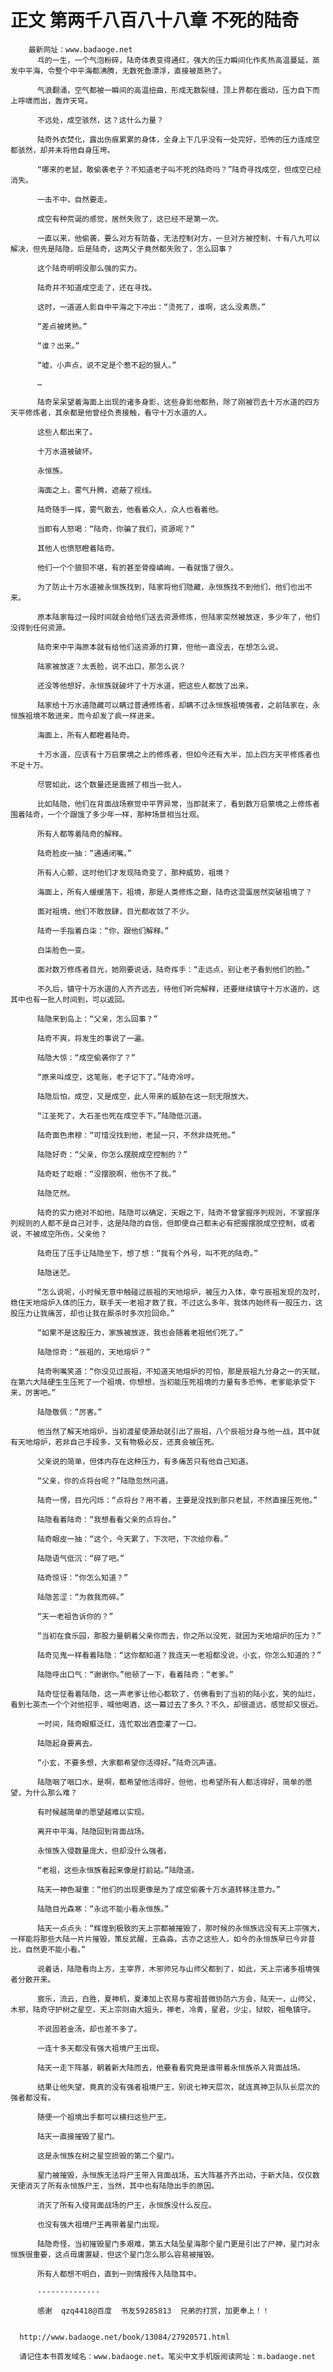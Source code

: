 # 正文 第两千八百八十八章 不死的陆奇
        最新网址：www.badaoge.net
          乓的一生，一个气泡粉碎，陆奇体表变得通红，强大的压力瞬间化作炙热高温蔓延，蒸发中平海，令整个中平海都沸腾，无数死鱼漂浮，直接被蒸熟了。
      
          气浪翻涌，空气都被一瞬间的高温扭曲，形成无数裂缝，顶上界都在震动，压力自下而上呼啸而出，轰炸天穹。
      
          不远处，成空骇然，这？这什么力量？
      
          陆奇外衣焚化，露出伤痕累累的身体，全身上下几乎没有一处完好，恐怖的压力连成空都骇然，却并未将他自身压垮。
      
          “哪来的老鼠，敢偷袭老子？不知道老子叫不死的陆奇吗？”陆奇寻找成空，但成空已经消失。
      
          一击不中，自然要走。
      
          成空有种荒诞的感觉，居然失败了，这已经不是第一次。
      
          一直以来，他偷袭，要么对方有防备，无法控制对方，一旦对方被控制，十有八九可以解决，但先是陆隐，后是陆奇，这两父子竟然都失败了，怎么回事？
      
          这个陆奇明明没那么强的实力。
      
          陆奇并不知道成空走了，还在寻找。
      
          这时，一道道人影自中平海之下冲出：“烫死了，谁啊，这么没素质。”
      
          “差点被烤熟。”
      
          “谁？出来。”
      
          “嘘，小声点，说不定是个惹不起的狠人。”
      
          …
      
          陆奇呆呆望着海面上出现的诸多身影，这些身影他都熟，除了刚被罚去十万水道的四方天平修炼者，其余都是他曾经负责接触，看守十万水道的人。
      
          这些人都出来了。
      
          十万水道被破坏。
      
          永恒族。
      
          海面之上，雾气升腾，遮蔽了视线。
      
          陆奇随手一挥，雾气散去，他看着众人，众人也看着他。
      
          当即有人怒喝：“陆奇，你骗了我们，资源呢？”
      
          其他人也愤怒瞪着陆奇。
      
          他们一个个狼狈不堪，有的甚至骨瘦嶙峋，一看就饿了很久。
      
          为了防止十万水道被永恒族找到，陆家将他们隐藏，永恒族找不到他们，他们也出不来。
      
          原本陆家每过一段时间就会给他们送去资源修炼，但陆家突然被放逐，多少年了，他们没得到任何资源。
      
          陆奇来中平海原本就有给他们送资源的打算，但他一直没去，在想怎么说。
      
          陆家被放逐？太丢脸，说不出口，那怎么说？
      
          还没等他想好，永恒族就破坏了十万水道，把这些人都放了出来。
      
          陆家给十万水道隐藏可以瞒过普通修炼者，却瞒不过永恒族祖境强者，之前陆家在，永恒族祖境不敢进来，而今却发了疯一样进来。
      
          海面上，所有人都瞪着陆奇。
      
          十万水道，应该有十万启蒙境之上的修炼者，但如今还有大半，加上四方天平修炼者也不足十万。
      
          尽管如此，这个数量还是震撼了相当一批人。
      
          比如陆隐，他们在背面战场察觉中平界异常，当即就来了，看到数万启蒙境之上修炼者围着陆奇，一个个跟饿了多少年一样，那种场景相当壮观。
      
          所有人都等着陆奇的解释。
      
          陆奇脸皮一抽：“通通闭嘴。”
      
          所有人心颤，这时他们才发现陆奇变了，那种威势，祖境？
      
          海面上，所有人缓缓落下，祖境，那是人类修炼之巅，陆奇这混蛋居然突破祖境了？
      
          面对祖境，他们不敢放肆，目光都收敛了不少。
      
          陆奇一手指着白柒：“你，跟他们解释。”
      
          白柒脸色一变。
      
          面对数万修炼者目光，她刚要说话，陆奇挥手：“走远点，别让老子看到他们的脸。”
      
          不久后，镇守十万水道的人齐齐远去，待他们听完解释，还要继续镇守十万水道的，这其中也有一批人时间到，可以返回。
      
          陆隐来到岛上：“父亲，怎么回事？”
      
          陆奇不爽，将发生的事说了一遍。
      
          陆隐大惊：“成空偷袭你了？”
      
          “原来叫成空，这笔账，老子记下了。”陆奇冷哼。
      
          陆隐后怕，成空，又是成空，此人带来的威胁在这一刻无限放大。
      
          “江圣死了，大石圣也死在成空手下。”陆隐低沉道。
      
          陆奇面色肃穆：“可惜没找到他，老鼠一只，不然非烧死他。”
      
          陆隐好奇：“父亲，你怎么摆脱成空控制的？”
      
          陆奇眨了眨眼：“没摆脱啊，他伤不了我。”
      
          陆隐茫然。
      
          陆奇的实力绝对不如他，陆隐可以确定，天眼之下，陆奇不曾掌握序列规则，不掌握序列规则的人都不是自己对手，这是陆隐的自信，但即便自己都未必有把握摆脱成空控制，或者说，不被成空所伤，父亲他？
      
          陆奇压了压手让陆隐坐下，想了想：“我有个外号，叫不死的陆奇。”
      
          陆隐迷茫。
      
          “怎么说呢，小时候无意中触碰过辰祖的天地熔炉，被压力入体，幸亏辰祖发现的及时，稳住天地熔炉入体的压力，联手天一老祖才救了我，不过这么多年，我体内始终有一股压力，这股压力让我痛苦，却也让我在厮杀时多次捡回命。”
      
          “如果不是这股压力，家族被放逐，我也会随着老祖他们死了。”
      
          陆隐惊奇：“辰祖的，天地熔炉？”
      
          陆奇咧嘴笑道：“你没见过辰祖，不知道天地熔炉的可怕，那是辰祖九分身之一的天赋，在第六大陆硬生生压死了一个祖境，你想想，当初能压死祖境的力量有多恐怖，老爹能承受下来，厉害吧。”
      
          陆隐敬佩：“厉害。”
      
          他当然了解天地熔炉，当初渡星使源劫就引出了辰祖，八个辰祖分身与他一战，其中就有天地熔炉，若非自己手段多，又有物极必反，还真会被压死。
      
          父亲说的简单，但体内存在这种压力，有多痛苦只有他自己知道。
      
          “父亲，你的点将台呢？”陆隐忽然问道。
      
          陆奇一愣，目光闪烁：“点将台？用不着，主要是没找到那只老鼠，不然直接压死他。”
      
          陆隐看着陆奇：“我想看看父亲的点将台。”
      
          陆奇眼皮一抽：“这个，今天累了，下次吧，下次给你看。”
      
          陆隐语气低沉：“碎了吧。”
      
          陆奇惊讶：“你怎么知道？”
      
          陆隐苦涩：“为救我而碎。”
      
          “天一老祖告诉你的？”
      
          “当初在食乐园，那股力量朝着父亲你而去，你之所以没死，就因为天地熔炉的压力？”
      
          陆奇见鬼一样看着陆隐：“这你都知道？我连天一老祖都没说，小玄，你怎么知道的？”
      
          陆隐呼出口气：“谢谢你。”他顿了一下，看着陆奇：“老爹。”
      
          陆奇怔怔看着陆隐，这一声老爹让他心都软了，仿佛看到了当初的陆小玄，笑的灿烂，看到七英杰一个个对他招手，喊他喝酒，这一幕过去了多久？不久，却很遥远，感觉却又很近。
      
          一时间，陆奇眼眶泛红，连忙取出酒壶灌了一口。
      
          陆隐起身要离去。
      
          “小玄，不要多想，大家都希望你活得好。”陆奇沉声道。
      
          陆隐咽了咽口水，是啊，都希望他活得好，但他，也希望所有人都活得好，简单的愿望，为什么那么难？
      
          有时候越简单的愿望越难以实现。
      
          离开中平海，陆隐回到背面战场。
      
          永恒族入侵数量庞大，但却没什么强者。
      
          “老祖，这些永恒族看起来像是打前站。”陆隐道。
      
          陆天一神色凝重：“他们的出现更像是为了成空偷袭十万水道转移注意力。”
      
          陆隐目光森寒：“永远不能小看永恒族。”
      
          陆天一点点头：“辉煌到极致的天上宗都被摧毁了，那时候的永恒族远没有天上宗强大，一样能将那些大陆一片片摧毁，策反武醒，王淼淼，古亦之这些人，如今的永恒族早已今非昔比，自然更不能小看。”
      
          说着话，陆隐看向上方，主宰界，木邪师兄与山师父都到了，如此，天上宗诸多祖境强者分散开来。
      
          宸乐，流云，白胜，夏神机，夏溱加上农易与雾祖昔微协防六方会，陆天一，山师父，木邪，陆奇守护树之星空，天上宗则由大姐头，禅老，冷青，星君，少尘，狱蛟，祖龟镇守。
      
          不说固若金汤，却也差不多了。
      
          一连十多天都没有强大祖境尸王出现。
      
          陆天一走下阵基，朝着新大陆而去，他要看看究竟是谁带着永恒族杀入背面战场。
      
          结果让他失望，竟真的没有强者祖境尸王，别说七神天层次，就连真神卫队队长层次的强者都没有。
      
          随便一个祖境出手都可以横扫这些尸王。
      
          陆天一直接摧毁了星门。
      
          这是永恒族在树之星空损毁的第二个星门。
      
          星门被摧毁，永恒族无法将尸王带入背面战场，五大阵基齐齐出动，于新大陆，仅仅数天便消灭了所有永恒族尸王，当然，其中也有陆隐出手的原因。
      
          消灭了所有入侵背面战场的尸王，永恒族没什么反应。
      
          也没有强大祖境尸王再带着星门出现。
      
          陆隐奇怪，当初摧毁星门多艰难，第五大陆坠星海那个星门更是引出了尸神，星门对永恒族很重要，这点毋庸置疑，但这个星门怎么那么容易被摧毁。
      
          所有人都想不明白，直到一则情报传入陆隐耳中。
      
          --------------
      
          感谢  qzq4418@百度  书友59285813  兄弟的打赏，加更奉上！！
      
      
      http://www.badaoge.net/book/13084/27920571.html
      
      请记住本书首发域名：www.badaoge.net。笔尖中文手机版阅读网址：m.badaoge.net